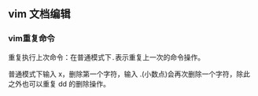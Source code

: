 ## vim 文档编辑
### vim重复命令
重复执行上次命令：在普通模式下`.`表示重复上一次的命令操作。

普通模式下输入 x，删除第一个字符，输入 .(小数点)会再次删除一个字符，除此之外也可以重复 dd 的删除操作。


